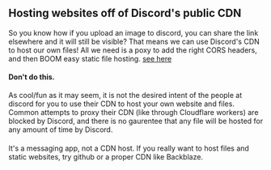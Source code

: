 ## Hosting websites off of Discord's public CDN

So you know how if you upload an image to discord, you can share the link elsewhere and it will still be visible? That means we can use Discord's CDN to host our own files! All we need is a poxy to add the right CORS headers, and then BOOM easy static file hosting. [see here](https://portfolio.mriise.net/sites/discord-site)

#### Don't do this.

As cool/fun as it may seem, it is not the desired intent of the people at discord for you to use their CDN to host your own website and files. Common attempts to proxy their CDN (like through Cloudflare workers) are blocked by Discord, and there is no gaurentee that any file will be hosted for any amount of time by Discord. 

#### 

It's a messaging app, not a CDN host. If you really want to host files and static websites, try github or a proper CDN like Backblaze.